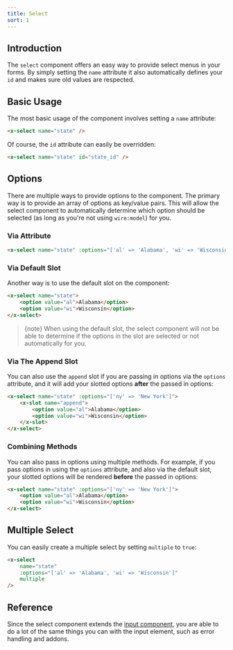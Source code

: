 ```yaml
---
title: Select
sort: 1
---
```


## Introduction

The `select` component offers an easy way to provide select menus in your forms.
By simply setting the `name` attribute it also automatically defines your `id`
and makes sure old values are respected.

## Basic Usage

The most basic usage of the component involves setting a `name` attribute:

```html
<x-select name="state" />
```

Of course, the `id` attribute can easily be overridden:

```html
<x-select name="state" id="state_id" />
```

## Options

There are multiple ways to provide options to the component. The primary way is to provide an array of options as
key/value pairs. This will allow the select component to automatically determine which option should be selected
(as long as you're not using `wire:model`) for you.

### Via Attribute

```html
<x-select name="state" :options="['al' => 'Alabama', 'wi' => 'Wisconsin']" />
```

### Via Default Slot

Another way is to use the default slot on the component:

```html
<x-select name="state">
    <option value="al">Alabama</option>
    <option value="wi">Wisconsin</option>
</x-select>
```

> {note} When using the default slot, the select component will not be able to determine if the options in the slot are selected or not automatically for you.

### Via The Append Slot

You can also use the `append` slot if you are passing in options via the `options` attribute, and it will
add your slotted options **after** the passed in options:

```html
<x-select name="state" :options="['ny' => 'New York']">
    <x-slot name="append">
        <option value="al">Alabama</option>
        <option value="wi">Wisconsin</option>
    </x-slot>
</x-select>
```

### Combining Methods

You can also pass in options using multiple methods. For example, if you pass options in using the `options`
attribute, and also via the default slot, your slotted options will be rendered **before** the passed in options:

```html
<x-select name="state" :options="['ny' => 'New York']">
    <option value="al">Alabama</option>
    <option value="wi">Wisconsin</option>
</x-select>
```

## Multiple Select

You can easily create a multiple select by setting `multiple` to `true`:

```html
<x-select
    name="state"
    :options="['al' => 'Alabama', 'wi' => 'Wisconsin']"
    multiple
/>
```

## Reference

Since the select component extends the [input component](/docs/laravel-form-components/{version}/inputs/input), you are able
to do a lot of the same things you can with the input element, such as error handling and addons.
